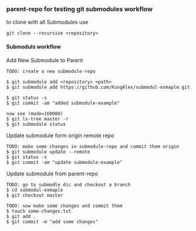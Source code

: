### parent-repo for testing git submodules workflow
 
to clone with all Submodules use

    git clone --recursive <repository>

#### Submoduls workflow 

Add New Submodule to Parent

    TODO: create a new submodule-repo

    $ git submodule add <repository> <path>
    $ git submodule add https://github.com/KungAlex/submodul-exmaple.git 
    
    $ git status -s
    $ git commit -am "added submodule-example"
    
    now see (mode=160000)
    $ git ls-tree master -r
    $ git submodule status

Update submodule form origin remote repo

    TODO: make some changes in submodule-repo and commit them origin  
    $ git submodule update --remote
    $ git status -s
    $ git commit -am "update submodule-example"
    
Update submodule from parent-repo

    TODO: go to submodle dic and checkout a branch
    $ cd submodul-exmaple
    $ git checkout master
    
    TODO: now make some changes and commit them
    $ touch some-changes.txt
    $ git add .
    $ git commit -m "add some changes"

    
    

    

